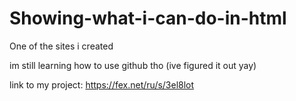 # Showing-what-i-can-do-in-html
One of the sites i created

im still learning how to use github tho (ive figured it out yay)

link to my project: https://fex.net/ru/s/3el8lot
